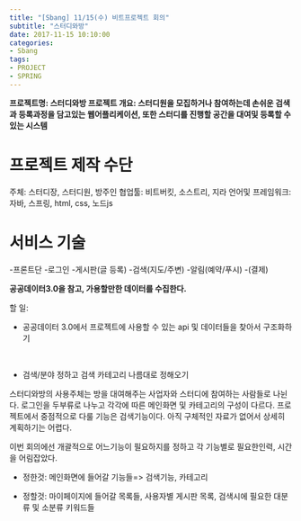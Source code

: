 ```yaml
---
title: "[Sbang] 11/15(수) 비트프로젝트 회의"
subtitle: "스터디와방"
date: 2017-11-15 10:10:00
categories:
- Sbang
tags:
- PROJECT
- SPRING
---
```

**프로젝트명: 스터디와방
프로젝트 개요: 스터디원을 모집하거나 참여하는데 손쉬운 검색과 등록과정을 담고있는 웹어플리케이션, 또한 스터디를 진행할 공간을 대여및 등록할 수 있는 시스템**

# 프로젝트 제작 수단
주체: 스터디장, 스터디원, 방주인
협업툴: 비트버킷, 소스트리, 지라
언어및 프레임워크: 자바, 스프링, html, css, 노드js

# 서비스 기술
-프론트단
-로그인
-게시판(글 등록)
-검색(지도/주변)
-알림(예약/푸시)
-(결제)

**공공데이터3.0을 참고, 가용할만한 데이터를 수집한다.**

할 일:
* 공공데이터 3.0에서 프로젝트에 사용할 수 있는 api 및 데이터들을 찾아서 구조화하기
<br/>

* 검색/분야 정하고 검색 카테고리 나름대로 정해오기

스터디와방의 사용주체는 방을 대여해주는 사업자와 스터디에 참여하는 사람들로 나뉜다. 로그인을 두부류로 나누고 각각에 따른 메인화면 및 카테고리의 구성이 다르다. 프로젝트에서 중점적으로 다룰 기능은 검색기능이다. 아직 구체적인 자료가 없어서 상세히 계획하기는 어렵다.

이번 회의에선 개괄적으로 어느기능이 필요하지를 정하고 각 기능별로 필요한인력, 시간을 어림잡았다.

* 정한것: 메인화면에 들어갈 기능들=> 검색기능, 카테고리

* 정할것: 마이페이지에 들어갈 목록들, 사용자별 게시판 목록, 검색시에 필요한 대분류 및 소분류 키워드들
